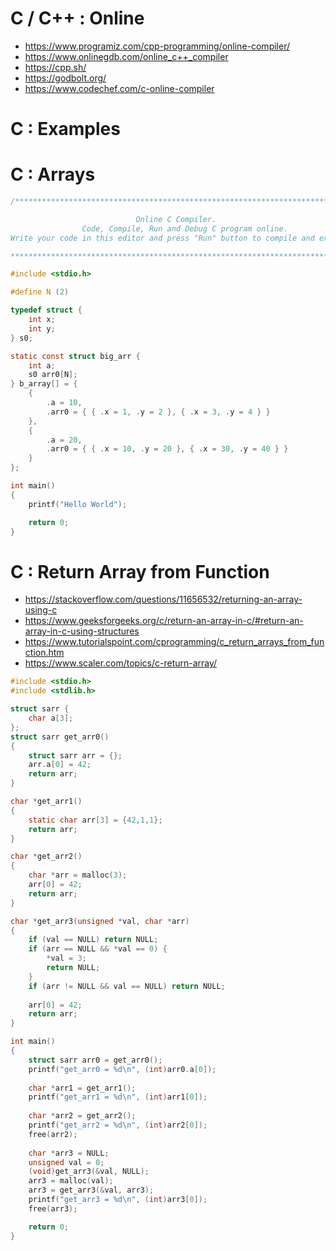 # C / C++ : Online

- https://www.programiz.com/cpp-programming/online-compiler/
- https://www.onlinegdb.com/online_c++_compiler
- https://cpp.sh/
- https://godbolt.org/
- https://www.codechef.com/c-online-compiler

# C : Examples

# C : Arrays

```c
/******************************************************************************

                            Online C Compiler.
                Code, Compile, Run and Debug C program online.
Write your code in this editor and press "Run" button to compile and execute it.

*******************************************************************************/

#include <stdio.h>

#define N (2)

typedef struct {
    int x;
    int y;
} s0;

static const struct big_arr {
    int a;
    s0 arr0[N];
} b_array[] = {
    {
        .a = 10,
        .arr0 = { { .x = 1, .y = 2 }, { .x = 3, .y = 4 } }
    },
    {
        .a = 20,
        .arr0 = { { .x = 10, .y = 20 }, { .x = 30, .y = 40 } }
    }
};

int main()
{
    printf("Hello World");

    return 0;
}
```

# C : Return Array from Function

- https://stackoverflow.com/questions/11656532/returning-an-array-using-c
- https://www.geeksforgeeks.org/c/return-an-array-in-c/#return-an-array-in-c-using-structures
- https://www.tutorialspoint.com/cprogramming/c_return_arrays_from_function.htm
- https://www.scaler.com/topics/c-return-array/

```c
#include <stdio.h>
#include <stdlib.h>

struct sarr {
    char a[3];
};
struct sarr get_arr0()
{
    struct sarr arr = {};
    arr.a[0] = 42;
    return arr;
}

char *get_arr1()
{
    static char arr[3] = {42,1,1};
    return arr;
}

char *get_arr2()
{
    char *arr = malloc(3);
    arr[0] = 42;
    return arr;
}

char *get_arr3(unsigned *val, char *arr)
{
    if (val == NULL) return NULL;
    if (arr == NULL && *val == 0) {
        *val = 3;
        return NULL;
    }
    if (arr != NULL && val == NULL) return NULL;
    
    arr[0] = 42;
    return arr;
}

int main()
{
    struct sarr arr0 = get_arr0();
    printf("get_arr0 = %d\n", (int)arr0.a[0]);
    
    char *arr1 = get_arr1();
    printf("get_arr1 = %d\n", (int)arr1[0]);
    
    char *arr2 = get_arr2();
    printf("get_arr2 = %d\n", (int)arr2[0]);
    free(arr2);
    
    char *arr3 = NULL;
    unsigned val = 0;
    (void)get_arr3(&val, NULL);
    arr3 = malloc(val);
    arr3 = get_arr3(&val, arr3);
    printf("get_arr3 = %d\n", (int)arr3[0]);
    free(arr3);

    return 0;
}
```


































